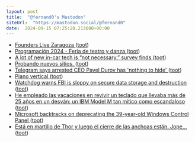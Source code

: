 ```yaml
---
layout: post
title:  "@fernand0's Mastodon"
siteUrl:  "https://mastodon.social/@fernand0"
date:  2024-09-15 07:25:20.213000+00:00
---
```

*  [Founders Live Zaragoza ](https://www.eventbrite.com/e/founders-live-zaragoza-tickets-99968926650) ([toot](https://mastodon.social/@fernand0/113140375238235346))
*  [Programación 2024 - Feria de teatro y danza ](https://feriadeteatroydanza.com/index.php/programacion-2024) ([toot](https://mastodon.social/@fernand0/113139748241176720))
*  [A lot of new in-car tech is “not necessary,” survey finds ](https://arstechnica.com/cars/2024/08/ai-good-passenger-infotainment-screens-bad-says-car-technology-survey) ([toot](https://mastodon.social/@fernand0/113139031437418817))
*  [Probando nuevos sitios. ](https://avecesunafoto.wordpress.com/2024/09/14/probando-nuevos-sitios) ([toot](https://mastodon.social/@fernand0/113137183555858302))
*  [Telegram says arrested CEO Pavel Durov has 'nothing to hide' ](https://www.bbc.com/news/articles/cp8ne8r1yy0) ([toot](https://mastodon.social/@fernand0/113137098877444287))
*  [Piano vertical ](https://www.flickr.com/photos/fernand0/53982482710) ([toot](https://mastodon.social/@fernand0/113136937874552329))
*  [Watchdog warns FBI is sloppy on secure data storage and destruction ](https://www.theregister.com/2024/08/26/fbi_data_security) ([toot](https://mastodon.social/@fernand0/113136891489838630))
*  [He empleado las vacaciones en revivir un teclado que llevaba más de 25 años en un desván: un IBM Model M tan mítico como escandaloso ](https://www.xataka.com/perifericos/he-empleado-vacaciones-revivir-teclado-que-llevaba-25-anos-desvan-ibm-model-m-mitico-como-escandalos) ([toot](https://mastodon.social/@fernand0/113136531051162701))
*  [Microsoft backtracks on deprecating the 39-year-old Windows Control Panel ](https://arstechnica.com/gadgets/2024/08/microsoft-formally-deprecates-the-39-year-old-windows-control-panel) ([toot](https://mastodon.social/@fernand0/113136406853279352))
*  [Está en martillo de Thor y luego el cierre de las anchoas están. Jope... ](https://mastodon.social/@fernand0/113136085938736198) ([toot](https://mastodon.social/@fernand0/113136085938736198))
